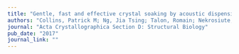 ```yaml
---
title: "Gentle, fast and effective crystal soaking by acoustic dispensing"
authors: "Collins, Patrick M; Ng, Jia Tsing; Talon, Romain; Nekrosiute, Karolina; Krojer, Tobias; Douangamath, Alice; Brandao-Neto, Jose; Wright, Nathan; **Pearce, Nicholas M**; Von Delft, Frank; "
journal: "Acta Crystallographica Section D: Structural Biology"
pub_date: "2017"
journal_link: ""
---
```

